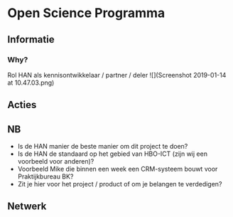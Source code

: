 # Open Science Programma

## Informatie

### Why?
Rol HAN als kennisontwikkelaar / partner / deler
![](Screenshot 2019-01-14 at 10.47.03.png)

## Acties

## NB
- Is de HAN manier de beste manier om dit project te doen?
- Is de HAN de standaard op het gebied van HBO-ICT (zijn wij een voorbeeld voor anderen)?
- Voorbeeld Mike die binnen een week een CRM-systeem bouwt voor Praktijkbureau BK?
- Zit je hier voor het project / product of om je belangen te verdedigen?

## Netwerk

